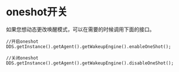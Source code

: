 # oneshot开关

如果您想动态更改唤醒模式，可以在需要的时候调用下面的接口。

    //开启oneshot
    DDS.getInstance().getAgent().getWakeupEngine().enableOneShot();
    
    //关闭oneshot
    DDS.getInstance().getAgent().getWakeupEngine().disableOneShot();
